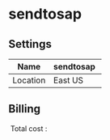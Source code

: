 # sendtosap

## Settings


| Name | sendtosap  |
| --- | --- |
| Location | East US  |








## Billing
 Total cost : 
